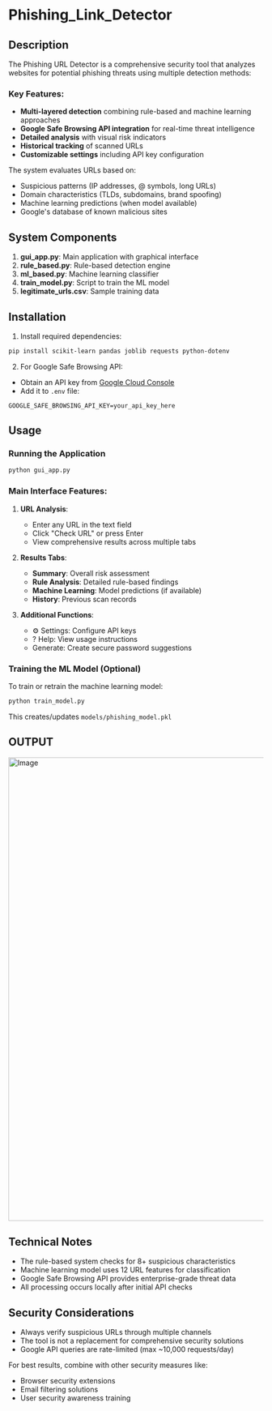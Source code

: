 # Phishing_Link_Detector

## Description

The Phishing URL Detector is a comprehensive security tool that analyzes websites for potential phishing threats using multiple detection methods:

### Key Features:
- **Multi-layered detection** combining rule-based and machine learning approaches
- **Google Safe Browsing API integration** for real-time threat intelligence
- **Detailed analysis** with visual risk indicators
- **Historical tracking** of scanned URLs
- **Customizable settings** including API key configuration

The system evaluates URLs based on:
- Suspicious patterns (IP addresses, @ symbols, long URLs)
- Domain characteristics (TLDs, subdomains, brand spoofing)
- Machine learning predictions (when model available)
- Google's database of known malicious sites

## System Components

1. **gui_app.py**: Main application with graphical interface
2. **rule_based.py**: Rule-based detection engine
3. **ml_based.py**: Machine learning classifier
4. **train_model.py**: Script to train the ML model
5. **legitimate_urls.csv**: Sample training data

## Installation

1. Install required dependencies:
```bash
pip install scikit-learn pandas joblib requests python-dotenv
```

2. For Google Safe Browsing API:
- Obtain an API key from [Google Cloud Console](https://console.cloud.google.com/)
- Add it to `.env` file:
```
GOOGLE_SAFE_BROWSING_API_KEY=your_api_key_here
```

## Usage

### Running the Application
```bash
python gui_app.py
```

### Main Interface Features:
1. **URL Analysis**:
   - Enter any URL in the text field
   - Click "Check URL" or press Enter
   - View comprehensive results across multiple tabs

2. **Results Tabs**:
   - **Summary**: Overall risk assessment
   - **Rule Analysis**: Detailed rule-based findings
   - **Machine Learning**: Model predictions (if available)
   - **History**: Previous scan records

3. **Additional Functions**:
   - ⚙️ Settings: Configure API keys
   - ? Help: View usage instructions
   - Generate: Create secure password suggestions

### Training the ML Model (Optional)
To train or retrain the machine learning model:
```bash
python train_model.py
```
This creates/updates `models/phishing_model.pkl`

## OUTPUT

<img width="1127" height="915" alt="Image" src="https://github.com/user-attachments/assets/4ddec08f-e2a8-4a8d-ad4a-578aa753f8d7" />


## Technical Notes

- The rule-based system checks for 8+ suspicious characteristics
- Machine learning model uses 12 URL features for classification
- Google Safe Browsing API provides enterprise-grade threat data
- All processing occurs locally after initial API checks

## Security Considerations

- Always verify suspicious URLs through multiple channels
- The tool is not a replacement for comprehensive security solutions
- Google API queries are rate-limited (max ~10,000 requests/day)

For best results, combine with other security measures like:
- Browser security extensions
- Email filtering solutions
- User security awareness training

